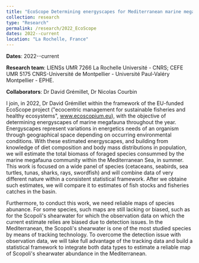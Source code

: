 ```yaml
---
title: "EcoScope Determining energyscapes for Mediterranean marine megafauna"
collection: research
type: "Research"
permalink: /research/2022_EcoScope
dates: 2022--current
location: "La Rochelle, France"
---
```


**Dates**: 2022--current

**Research team**: LIENSs UMR 7266 La Rochelle Université - CNRS; CEFE UMR 5175 CNRS-Université de Montpellier - Université Paul-Valéry Montpellier - EPHE. 

**Collaborators**: Dr David Grémillet, Dr Nicolas Courbin

I join, in 2022, Dr David Grémillet within the framework of the EU-funded EcoScope project ("ecocentric management for sustainable fisheries and healthy ecosystems", www.ecoscopium.eu), with the objective of determining energyscapes of marine megafauna throughout the year. Energyscapes represent variations in energetics needs of an organism through geographical space depending on occurring environmental conditions. With these estimated energyscapes, and building from knowledge of diet composition and body mass distributions in population, we will estimate the total biomass of foraged species consummed by the marine megafauna community within the Mediterranean Sea, in summer. This work is focused on a wide panel of species (cetaceans, seabirds, sea turtles, tunas, sharks, rays, swordfish) and will combine data of very different nature within a consistent statistical framework. After we obtaine such estimates, we will compare it to estimates of fish stocks and fisheries catches in the basin. 

Furthermore, to conduct this work, we need reliable maps of species abunance. For some species, such maps are still lacking or biased, such as for the Scopoli's shearwater for which the observation data on which the current estimate relies are biased due to detection issues. In the Mediterranean, the Scopoli's shearwater is one of the most studied species by means of tracking technology. To overcome the detection issue with observation data, we will take full advantage of the tracking data and build a statistical framework to integrate both data types to estimate a reliable map of Scopoli's shearwater abundance in the Mediterranean. 


